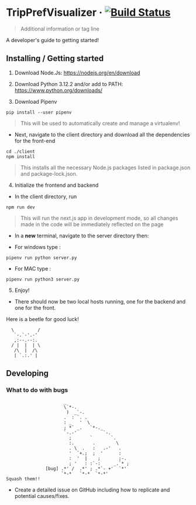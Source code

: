 # TripPrefVisualizer &middot; [![Build Status](https://img.shields.io/travis/npm/npm/latest.svg?style=flat-square)](https://travis-ci.org/npm/npm) 
> Additional information or tag line

A developer's guide to getting started!

## Installing / Getting started

1. Download Node.Js: https://nodejs.org/en/download

2. Download Python 3.12.2 and/or add to PATH: https://www.python.org/downloads/

3. Download Pipenv
```shell
pip install --user pipenv
``` 
> This will be used to automatically create and manage a virtualenv!

- Next, navigate to the client directory and download all the dependencies for the front-end
```shell
cd ./client
npm install
```
> This installs all the necessary Node.js packages listed in package.json and package-lock.json.

4. Initialize the frontend and backend
- In the client directory, run
```shell
npm run dev
```
> This will run the next.js app in development mode, so all changes made in the code will be immediately reflected on the page

- In a **new** terminal, navigate to the server directory then:
* For windows type :
```shell
pipenv run python server.py
```

* For MAC type :
```shell
pipenv run python3 server.py
``` 

5. Enjoy!
- There should now be two local hosts running, one for the backend and one for the front.

Here is a beetle for good luck! 
```shell
  \         /         
   `-.`-'.-'
   ,:--.--:.
  / |  |  | \
   /\  |  /\
   | `.:.' |
```

## Developing 

### What to do with bugs
```shell
                      _                        
                      \`*-.                    
                       )  _`-.                 
                      .  : `. .                
                      : _   '  \               
                      ; *` _.   `*-._          
                      `-.-'          `-.       
                        ;       `       `.     
                        :.       .        \    
                        . \  .   :   .-'   .   
                        '  `+.;  ;  '      :   
                        :  '  |    ;       ;-. 
                        ; '   : :`-:     _.`* ;
               [bug] .*' /  .*' ; .*`- +'  `*' 
                     `*-*   `*-*  `*-*'        
Squash them!!
```
- Create a detailed issue on GitHub including how to replicate and potential causes/fixes.
